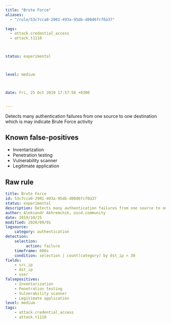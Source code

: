 ```yaml
---
title: "Brute Force"
aliases:
  - "/rule/53c7cca0-2901-493a-95db-d00d6fcf0a37"

tags:
  - attack.credential_access
  - attack.t1110



status: experimental



level: medium



date: Fri, 25 Oct 2019 17:57:56 +0300


---
```


Detects many authentication failures from one source to one destination which is may indicate Brute Force activity

<!--more-->


## Known false-positives

* Inventarization
* Penetration testing
* Vulnerability scanner
* Legitimate application




## Raw rule
```yaml
title: Brute Force
id: 53c7cca0-2901-493a-95db-d00d6fcf0a37
status: experimental
description: Detects many authentication failures from one source to one destination which is may indicate Brute Force activity
author: Aleksandr Akhremchik, oscd.community
date: 2019/10/25
modified: 2020/09/01
logsource:
    category: authentication
detection:
    selection:
         action: failure
    timeframe: 600s
    condition: selection | count(category) by dst_ip > 30
fields:
    - src_ip
    - dst_ip
    - user
falsepositives:
    - Inventarization
    - Penetration testing
    - Vulnerability scanner
    - Legitimate application
level: medium
tags:
    - attack.credential_access
    - attack.t1110
```
